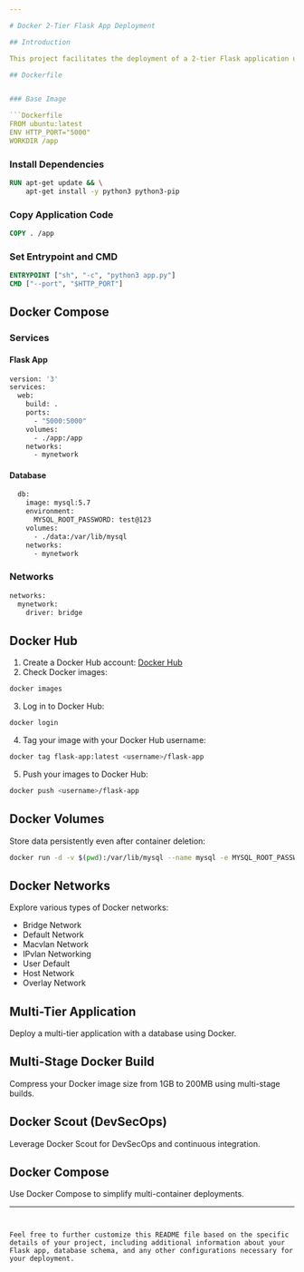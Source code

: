 ```yaml
---

# Docker 2-Tier Flask App Deployment

## Introduction

This project facilitates the deployment of a 2-tier Flask application using Docker. The application consists of a frontend Flask app and a backend database. Docker infrastructure ensures easy deployment, scalability, and data persistence.

## Dockerfile


### Base Image

```Dockerfile
FROM ubuntu:latest
ENV HTTP_PORT="5000"
WORKDIR /app
```

### Install Dependencies

```Dockerfile
RUN apt-get update && \
    apt-get install -y python3 python3-pip
```

### Copy Application Code

```Dockerfile
COPY . /app
```

### Set Entrypoint and CMD

```Dockerfile
ENTRYPOINT ["sh", "-c", "python3 app.py"]
CMD ["--port", "$HTTP_PORT"]
```

## Docker Compose

### Services

#### Flask App

```bash
version: '3'
services:
  web:
    build: .
    ports:
      - "5000:5000"
    volumes:
      - ./app:/app
    networks:
      - mynetwork
```

#### Database

```bash
  db:
    image: mysql:5.7
    environment:
      MYSQL_ROOT_PASSWORD: test@123
    volumes:
      - ./data:/var/lib/mysql
    networks:
      - mynetwork
```

### Networks

```bash
networks:
  mynetwork:
    driver: bridge
```

## Docker Hub

1. Create a Docker Hub account: [Docker Hub](https://hub.docker.com/)
2. Check Docker images:

```bash
docker images
```

3. Log in to Docker Hub:

```bash
docker login
```

4. Tag your image with your Docker Hub username:

```bash
docker tag flask-app:latest <username>/flask-app
```

5. Push your images to Docker Hub:

```bash
docker push <username>/flask-app
```

## Docker Volumes

Store data persistently even after container deletion:

```bash
docker run -d -v $(pwd):/var/lib/mysql --name mysql -e MYSQL_ROOT_PASSWORD=test@123 mysql:5.7
```

## Docker Networks

Explore various types of Docker networks:

- Bridge Network
- Default Network
- Macvlan Network
- IPvlan Networking
- User Default
- Host Network
- Overlay Network

## Multi-Tier Application

Deploy a multi-tier application with a database using Docker.

## Multi-Stage Docker Build

Compress your Docker image size from 1GB to 200MB using multi-stage builds.

## Docker Scout (DevSecOps)

Leverage Docker Scout for DevSecOps and continuous integration.

## Docker Compose

Use Docker Compose to simplify multi-container deployments.

---
```


Feel free to further customize this README file based on the specific details of your project, including additional information about your Flask app, database schema, and any other configurations necessary for your deployment.
